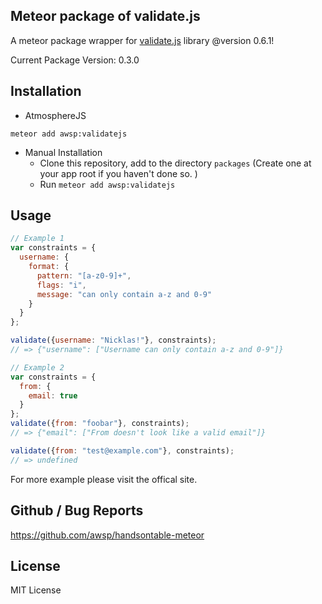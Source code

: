 Meteor package of validate.js
--------------------------------------------
A meteor package wrapper for [validate.js](http://validatejs.org/) library @version 0.6.1!

Current Package Version: 0.3.0


## Installation

- AtmosphereJS
```
meteor add awsp:validatejs
```

- Manual Installation
    - Clone this repository, add to the directory `packages` (Create one at your app root if you haven't done so. )
    - Run `meteor add awsp:validatejs`



## Usage
```js
// Example 1
var constraints = {
  username: {
    format: {
      pattern: "[a-z0-9]+",
      flags: "i",
      message: "can only contain a-z and 0-9"
    }
  }
};

validate({username: "Nicklas!"}, constraints);
// => {"username": ["Username can only contain a-z and 0-9"]}

// Example 2
var constraints = {
  from: {
    email: true
  }
};
validate({from: "foobar"}, constraints);
// => {"email": ["From doesn't look like a valid email"]}

validate({from: "test@example.com"}, constraints);
// => undefined
```
For more example please visit the offical site.



## Github / Bug Reports
https://github.com/awsp/handsontable-meteor



## License
MIT License